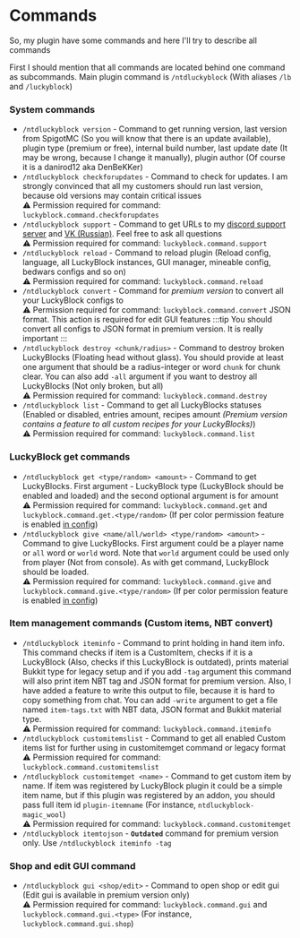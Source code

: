 # Commands

So, my plugin have some commands and here I'll try to describe all commands

First I should mention that all commands are located behind one command as subcommands.
Main plugin command is `/ntdluckyblock` (With aliases `/lb` and `/luckyblock`)

### System commands
* `/ntdluckyblock version` - Command to get running version, last version from SpigotMC
(So you will know that there is an update available), plugin type (premium or free),
internal build number, last update date (It may be wrong, because I change it manually),
plugin author (Of course it is a danirod12 aka DenBeKKer)
* `/ntdluckyblock checkforupdates` - Command to check for updates. I am strongly convinced
that all my customers should run last version, because old versions may contain critical issues  
⚠ Permission required for command: `luckyblock.command.checkforupdates`
* `/ntdluckyblock support` - Command to get URLs to my [discord support server](https://discord.gg/vbYW3sperj)
and [VK (Russian)](https://vk.com/danirodplay). Feel free to ask all questions  
⚠ Permission required for command: `luckyblock.command.support`
* `/ntdluckyblock reload` - Command to reload plugin (Reload config, language, all LuckyBlock instances,
GUI manager, mineable config, bedwars configs and so on)  
⚠ Permission required for command: `luckyblock.command.reload`
* `/ntdluckyblock convert` - Command for *premium version* to convert all your LuckyBlock configs to  
⚠ Permission required for command: `luckyblock.command.convert`
JSON format. This action is required for edit GUI features
:::tip
You should convert all configs to JSON format in premium version. It is really important
:::
* `/ntdluckyblock destroy <chunk/radius>` - Command to destroy broken LuckyBlocks (Floating head without
glass). You should provide at least one argument that should be a radius-integer or word `chunk` for chunk
clear. You can also add `-all` argument if you want to destroy all LuckyBlocks (Not only broken, but all)   
⚠ Permission required for command: `luckyblock.command.destroy`
* `/ntdluckyblock list` - Command to get all LuckyBlocks statuses (Enabled or disabled, entries amount,
recipes amount *(Premium version contains a feature to all custom recipes for your LuckyBlocks)*)  
⚠ Permission required for command: `luckyblock.command.list`

### LuckyBlock get commands
* `/ntdluckyblock get <type/random> <amount>` - Command to get LuckyBlocks. First argument - LuckyBlock type
(LuckyBlock should be enabled and loaded) and the second optional argument is for amount  
⚠ Permission required for command: `luckyblock.command.get` and `luckyblock.command.get.<type/random>`
(If per color permission feature is enabled [in config](./setup/config))
* `/ntdluckyblock give <name/all/world> <type/random> <amount>` - Command to give LuckyBlocks. First argument
could be a player name or `all` word or `world` word. Note that `world` argument could be used only from player
(Not from console). As with get command, LuckyBlock should be loaded.  
⚠ Permission required for command: `luckyblock.command.give` and `luckyblock.command.give.<type/random>`
(If per color permission feature is enabled [in config](./setup/config))

### Item management commands (Custom items, NBT convert)
* `/ntdluckyblock iteminfo` - Command to print holding in hand item info. This command checks if item is a
CustomItem, checks if it is a LuckyBlock (Also, checks if this LuckyBlock is outdated), prints material
Bukkit type for legacy setup and if you add `-tag` argument this command will also print item NBT tag and
JSON format for premium version. Also, I have added a feature to write this output to file, because it is
hard to copy something from chat. You can add `-write` argument to get a file named `item-tags.txt` with
NBT data, JSON format and Bukkit material type.  
⚠ Permission required for command: `luckyblock.command.iteminfo`
* `/ntdluckyblock customitemslist` - Command to get all enabled Custom items list for further using in
customitemget command or legacy format  
⚠ Permission required for command: `luckyblock.command.customitemslist`
* `/ntdluckyblock customitemget <name>` - Command to get custom item by name. If item was registered by
LuckyBlock plugin it could be a simple item name, but if this plugin was registered by an addon, you should
pass full item id `plugin-itemname` (For instance, `ntdluckyblock-magic_wool`)  
⚠ Permission required for command: `luckyblock.command.customitemget`
* `/ntdluckyblock itemtojson` - **`Outdated`** command for premium version only.
Use `/ntdluckyblock iteminfo -tag`

### Shop and edit GUI command
* `/ntdluckyblock gui <shop/edit>` - Command to open shop or edit gui (Edit gui is available in premium
version only)  
⚠ Permission required for command: `luckyblock.command.gui` and `luckyblock.command.gui.<type>`
(For instance, `luckyblock.command.gui.shop`)